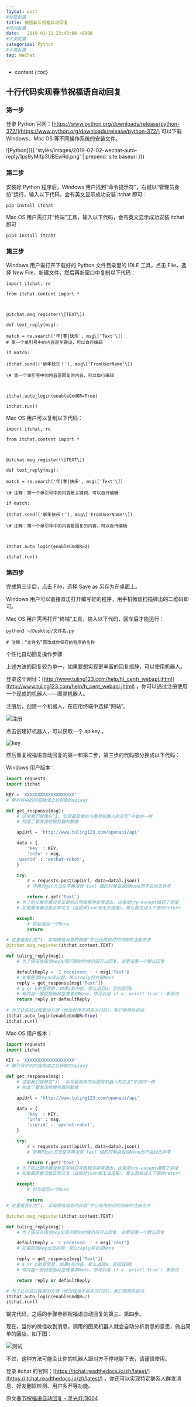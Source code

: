 ```yaml
---
layout: post
#标题配置
title: 微信新年祝福自动回复
#时间配置
date:   2019-01-31 23:43:00 +0800
#大类配置
categories: Python
#小类配置
tag: WeChat
---
```


* content
{:toc}

## 十行代码实现春节祝福语自动回复

### 第一步

登录 Python 官网：[https://www.python.org/downloads/release/python-372/](https://www.python.org/downloads/release/python-372/) 可以下载 Windows、Mac OS 等不同操作系统的安装文件。
  
![Python]({{ 'styles/images/2019-02-02-wechat-auto-reply/1ps9yMifp3UBEwRd.png' | prepend: site.baseurl  }})﻿

### 第二步

安装好 Python 程序后，Windows 用户找到“命令提示符”，右键以“管理员身份”运行，输入以下代码，会有英文显示成功安装 itchat 即可： 
```
pip install itchat
```
  

Mac OS 用户需打开“终端”工具，输入以下代码，会有英文显示成功安装 itchat 即可：

```
pip3 install itcaht
```
  

### 第三步

Windows 用户需打开下载好的 Python 文件目录里的 IDLE 工具，点击 File，选择 New File，新建文件，然后再新窗口中复制以下代码： 
```
import itchat, re

from itchat.content import *

  

@itchat.msg_register(\[TEXT\])

def text_reply(msg):

match = re.search('年|春|快乐', msg\['Text'\])
# 第一个单引号中的内容是关键词，可以自行编辑

if match:

itchat.send(('新年快乐！'), msg\['FromUserName'\])

\# 第一个单引号中的内容是回复的内容，可以自行编辑

  

itchat.auto_login(enableCmdQR=True)

itchat.run()
```
  

Mac OS 用户可以复制以下代码：
```
import itchat, re

from itchat.content import *

  

@itchat.msg_register(\[TEXT\])

def text_reply(msg):

match = re.search('年|春|快乐', msg\['Text'\])

\# 注释：第一个单引号中的内容是关键词，可以自行编辑

if match:

itchat.send(('新年快乐！'), msg\['FromUserName'\])

\# 注释：第一个单引号中的内容是回复的内容，可以自行编辑

  

itchat.auto_login(enableCmdQR=2)

itchat.run()
```

### 第四步

完成第三步后，点击 File，选择 Save as 另存为在桌面上。

  

Windows 用户可以直接双击打开编写好的程序，用手机微信扫描弹出的二维码即可。

  

Mac OS 用户需再打开“终端”工具，输入以下代码，回车后才能运行：

``` 
python3 ~/Desktop/文件名.py

# 注释：“文件名”需改成你保存的程序的名称
```

个性化自动回复操作步骤



上述方法的回复较为单一，如果要想实现更丰富的回复措辞，可以使用机器人。  

登录这个网址：[http://www.tuling123.com/help/h\_cent\_webapi.jhtml](http://www.tuling123.com/help/h_cent_webapi.jhtml) ，你可以通过注册使用一个现成的机器人——图灵机器人。

注册后，创建一个机器人，在应用终端中选择“网站”。

![注册](styles/images/2019-02-02-wechat-auto-reply/GPiVbcCBFG4UPhhU.png)﻿

点击创建好机器人，可以获取一个 apikey 。

![key](styles/images/2019-02-02-wechat-auto-reply/ckr9RN3RNZQxf13l.png)﻿

然后重复祝福语自动回复的第一和第二步，第三步的代码部分换成以下代码：

Windows 用户版本：

```python
import requests
import itchat

KEY = 'XXXXXXXXXXXXXXXXXXX'
# 单引号中的内容换成之前获取的apikey

def get_response(msg):
	# 这里我们就像在“3. 实现最简单的与图灵机器人的交互”中做的一样
	# 构造了要发送给服务器的数据

	apiUrl = 'http://www.tuling123.com/openapi/api'

	data = {
		'key' : KEY,
		'info' : msg,
	'userid' : 'wechat-robot',
	}

	try:
		r = requests.post(apiUrl, data=data).json()
		# 字典的get方法在字典没有'text'值的时候会返回None而不会抛出异常

		return r.get('text')
	# 为了防止服务器没有正常响应导致程序异常退出，这里用try-except捕获了异常
	# 如果服务器没能正常交互（返回非json或无法连接），那么就会进入下面的return

	except:
		# 将会返回一个None
		return

# 这里是我们在“1. 实现微信消息的获取”中已经用到过的同样的注册方法
@itchat.msg_register(itchat.content.TEXT)

def tuling_reply(msg):
	# 为了保证在图灵Key出现问题的时候仍旧可以回复，这里设置一个默认回复

	defaultReply = 'I received: ' + msg['Text']
	# 如果图灵Key出现问题，那么reply将会是None
	reply = get_response(msg['Text'])
	# a or b的意思是，如果a有内容，那么返回a，否则返回b
	# 有内容一般就是指非空或者非None，你可以用`if a: print('True')`来测试
	return reply or defaultReply
	
# 为了让实验过程更加方便（修改程序不用多次扫码），我们使用热启动
itchat.auto_login(enableCmdQR=True)
itchat.run()
```

Mac OS 用户版本：

```python
import requests
import itchat

KEY = 'XXXXXXXXXXXXXXXXXXX'
# 单引号中的内容换成之前获取的apikey

def get_response(msg):
	# 这里我们就像在“3\. 实现最简单的与图灵机器人的交互”中做的一样
	# 构造了要发送给服务器的数据

	apiUrl = 'http://www.tuling123.com/openapi/api'

	data = {
		'key' : KEY,
		'info' : msg,
		'userid' : 'wechat-robot',
	}

	try:
		r = requests.post(apiUrl, data=data).json()
		# 字典的get方法在字典没有'text'值的时候会返回None而不会抛出异常

		return r.get('text')
	# 为了防止服务器没有正常响应导致程序异常退出，这里用try-except捕获了异常
	# 如果服务器没能正常交互（返回非json或无法连接），那么就会进入下面的return

	except:
		# 将会返回一个None

		return
# 这里是我们在“1. 实现微信消息的获取”中已经用到过的同样的注册方法

@itchat.msg_register(itchat.content.TEXT)

def tuling_reply(msg):
	# 为了保证在图灵Key出现问题的时候仍旧可以回复，这里设置一个默认回复

	defaultReply = 'I received: ' + msg['Text']
	# 如果图灵Key出现问题，那么reply将会是None

	reply = get_response(msg['Text'])
	# a or b的意思是，如果a有内容，那么返回a，否则返回b
	# 有内容一般就是指非空或者非None，你可以用`if a: print('True')`来测试

	return reply or defaultReply

# 为了让实验过程更加方便（修改程序不用多次扫码），我们使用热启动
itchat.auto_login(enableCmdQR=2)
itchat.run()
```

输完代码，之后的步骤参照祝福语自动回复的第三、第四步。

现在，当你的微信收到消息，调用的图灵机器人就会自动分析消息的意思，做出简单的回应，如下图：

﻿![测试](styles/images/2019-02-02-wechat-auto-reply/0oYsW7KdK0c4kC7N.png)﻿

不过，这种方法可能会让你的机器人跟对方不停地聊下去，请谨慎使用。

登录 itchat 的官网：[https://itchat.readthedocs.io/zh/latest/](https://itchat.readthedocs.io/zh/latest/) ，你还可以实现特定联系人群发消息、好友删除检测、用户多开等功能。

原文[春节祝福语自动回复 - 灵光灯泡004](https://shimo.im/docs/vCYHZ04LWTsugigR?from=singlemessage&isappinstalled=0)
